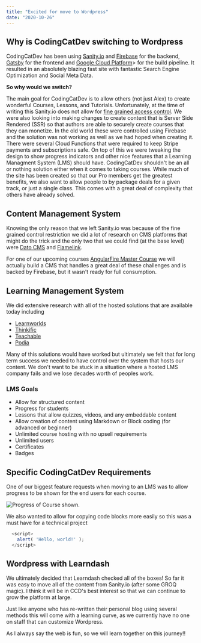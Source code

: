 ```yaml
---
title: "Excited for move to Wordpress"
date: "2020-10-26"
---
```


## Why is CodingCatDev switching to Wordpress

CodingCatDev has been using [Sanity.io](https://www.sanity.io/ "Sanity.io") and [Firebase](https://firebase.com/ "Firebase") for the backend, [Gatsby](https://www.gatsbyjs.com/ "Gatsby") for the frontend and [Google Cloud Platform](https://cloud.google.com/ "Google Cloud Platform")\> for the build pipeline. It resulted in an absolutely blazing fast site with fantastic Search Engine Optimization and Social Meta Data.

**So why would we switch?**

The main goal for CodingCatDev is to allow others (not just Alex) to create wonderful Courses, Lessons, and Tutorials. Unfortunately, at the time of writing this Sanity.io does not allow for [fine grained access control](https://www.sanity.io/docs/access-control#custom-access-control). We were also looking into making changes to create content that is Server Side Rendered (SSR) so that authors are able to securely create courses that they can monetize. In the old world these were controlled using Firebase and the solution was not working as well as we had hoped when creating it. There were several Cloud Functions that were required to keep Stripe payments and subscriptions safe. On top of this we were tweaking the design to show progress indicators and other nice features that a Learning Managment System (LMS) should have. CodingCatDev shouldn't be an all or nothing solution either when it comes to taking courses. While much of the site has been created so that our Pro members get the greatest benefits, we also want to allow people to by package deals for a given track, or just a single class. This comes with a great deal of complexity that others have already solved.

## Content Management System

Knowing the only reason that we left Sanity.io was because of the fine grained control restriction we did a lot of research on CMS platforms that might do the trick and the only two that we could find (at the base level) were [Dato CMS](https://www.datocms.com/pricing/compare "Dato CMS") and [Flamelink](https://flamelink.io/features "Flamelink").

For one of our upcoming courses [AngularFire Master Course](/angularfire-master-course/) we will actually build a CMS that handles a great deal of these challenges and is backed by Firebase, but it wasn't ready for full consumption.

## Learning Management System

We did extensive research with all of the hosted solutions that are available today including

- [Learnworlds](http://https://www.learnworlds.com/ "Learnworlds")
- [Thinkific](https://www.thinkific.com/ "Thinkific")
- [Teachable](https://teachable.com/ "Teachable")
- [Podia](https://www.podia.com/ "Podia")

Many of this solutions would have worked but ultimately we felt that for long term success we needed to have control over the system that hosts our content. We don't want to be stuck in a situation where a hosted LMS company fails and we lose decades worth of peoples work.

### LMS Goals

- Allow for structured content
- Progress for students
- Lessons that allow quizzes, videos, and any embeddable content
- Allow creation of content using Markdown or Block coding (for advanced or beginner)
- Unlimited course hosting with no upsell requirements
- Unlimited users
- Certificates
- Badges

## Specific CodingCatDev Requirements

One of our biggest feature requests when moving to an LMS was to allow progress to be shown for the end users for each course.

![Progress of Course shown.](https://res.cloudinary.com/ajonp/images/f_auto,q_auto/w_217,h_300,c_scale,f_auto/v1603737569/codingcat.dev/image-1603737568572/image-1603737568572-217x300.png)

We also wanted to allow for copying code blocks more easily so this was a must have for a technical project

```javascript
  <script>
    alert( 'Hello, world!' );
  </script>
```

## Wordpress with Learndash

We ultimately decided that Learndash checked all of the boxes! So far it was easy to move all of the content from Sanity.io (after some GROQ magic). I think it will be in CCD's best interest so that we can continue to grow the platform at large.

Just like anyone who has re-written their personal blog using several methods this will come with a learning curve, as we currently have no one on staff that can customize Wordpress.

As I always say the web is fun, so we will learn together on this journey!!
